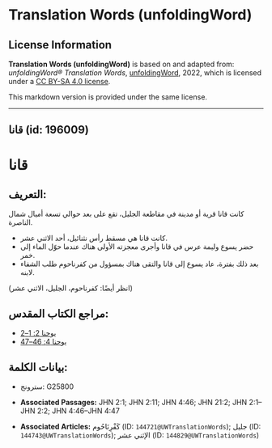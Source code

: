 # Translation Words (unfoldingWord)

## License Information

**Translation Words (unfoldingWord)** is based on and adapted from: _unfoldingWord® Translation Words_, [unfoldingWord](https://unfoldingword.org/utw), 2022, which is licensed under a [CC BY-SA 4.0 license](https://creativecommons.org/licenses/by-sa/4.0/legalcode.en).

This markdown version is provided under the same license.



--------------------------------

## قانا (id: 196009)

قانا
====

التعريف:
--------

كانت قانا قرية أو مدينة في مقاطعة الجليل، تقع على بعد حوالي تسعة أميال شمال الناصرة.

* كانت قانا هي مسقط رأس نثنائيل، أحد الاثني عشر.
* حضر يسوع وليمة عرس في قانا وأجرى معجزته الأولى هناك عندما حوّل الماء إلى خمر.
* بعد ذلك بفترة، عاد يسوع إلى قانا والتقى هناك بمسؤول من كفرناحوم طلب الشفاء لابنه.

(انظر أيضًا: كفرناحوم، الجليل، الاثني عشر)

مراجع الكتاب المقدس:
--------------------

* [يوحنا 2: 1–2](https://ref.ly/John2:1-John2:2)
* [يوحنا 4: 46–47](https://ref.ly/John4:46-John4:47)

بيانات الكلمة:
--------------

* سترونج: G25800

* **Associated Passages:** JHN 2:1; JHN 2:11; JHN 4:46; JHN 21:2; JHN 2:1–JHN 2:2; JHN 4:46–JHN 4:47
* **Associated Articles:** كَفْرِنَاحُوم (ID: `144721@UWTranslationWords`); جليل (ID: `144743@UWTranslationWords`); الإثني عشر (ID: `144829@UWTranslationWords`)

